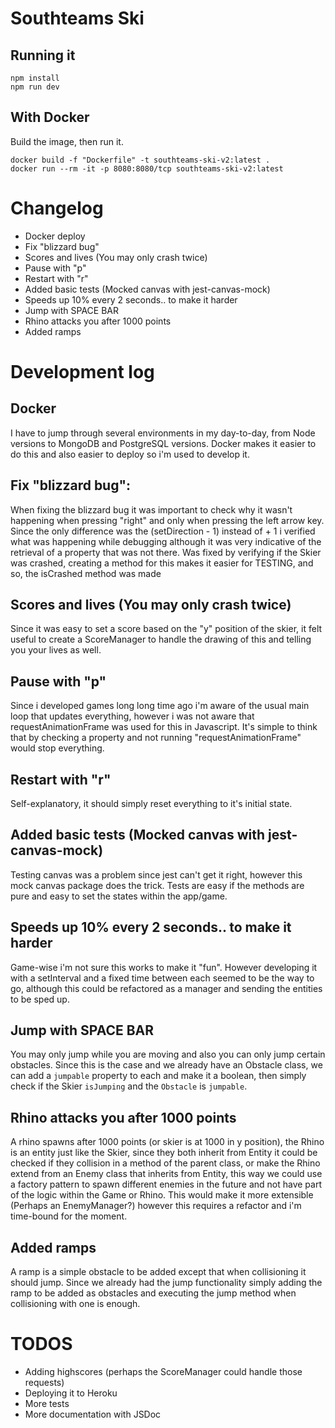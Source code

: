 # Southteams Ski

## Running it

```
npm install
npm run dev
```

## With Docker

Build the image, then run it.

```
docker build -f "Dockerfile" -t southteams-ski-v2:latest . 
docker run --rm -it -p 8080:8080/tcp southteams-ski-v2:latest  
```


# Changelog
* Docker deploy
* Fix "blizzard bug"
* Scores and lives (You may only crash twice)
* Pause with "p"
* Restart with "r"
* Added basic tests (Mocked canvas with jest-canvas-mock)
* Speeds up 10% every 2 seconds.. to make it harder
* Jump with SPACE BAR
* Rhino attacks you after 1000 points
* Added ramps

# Development log

## Docker 
I have to jump through several environments in my day-to-day, from Node versions to MongoDB and PostgreSQL versions. Docker makes it easier to do this and also easier to deploy so i'm used to develop it.

## Fix "blizzard bug":
When fixing the blizzard bug it was important to check why it wasn't happening when pressing "right" and only when pressing the left arrow key. Since the only difference was the (setDirection - 1) instead of + 1 i verified what was happening while debugging although it was very indicative of the retrieval of a property that was not there. 
Was fixed by verifying if the Skier was crashed, creating a method for this makes it easier for TESTING, and so, the isCrashed method was made

## Scores and lives (You may only crash twice)
Since it was easy to set a score based on the "y" position of the skier, it felt useful to create a ScoreManager to handle the drawing of this and telling you your lives as well.

## Pause with "p"
Since i developed games long long time ago i'm aware of the usual main loop that updates everything, however i was not aware that requestAnimationFrame was used for this in Javascript. It's simple to think that by checking a property and not running "requestAnimationFrame" would stop everything.

## Restart with "r"
Self-explanatory, it should simply reset everything to it's initial state.

## Added basic tests (Mocked canvas with jest-canvas-mock)
Testing canvas was a problem since jest can't get it right, however this mock canvas package does the trick. Tests are easy if the methods are pure and easy to set the states within the app/game.

## Speeds up 10% every 2 seconds.. to make it harder
Game-wise i'm not sure this works to make it "fun". However developing it with a setInterval and a fixed time between each seemed to be the way to go, although this could be refactored as a manager and sending the entities to be sped up.

## Jump with SPACE BAR
You may only jump while you are moving and also you can only jump certain obstacles. Since this is the case and we already have an Obstacle class, we can add a `jumpable` property to each and make it a boolean, then simply check if the Skier `isJumping` and the `Obstacle` is `jumpable`.

## Rhino attacks you after 1000 points
A rhino spawns after 1000 points (or skier is at 1000 in y position), the Rhino is an entity just like the Skier, since they both inherit from Entity it could be checked if they collision in a method of the parent class, or make the Rhino extend from an Enemy class that inherits from Entity, this way we could use a factory pattern to spawn different enemies in the future and not have part of the logic within the Game or Rhino. This would make it more extensible (Perhaps an EnemyManager?) however this requires a refactor and i'm time-bound for the moment.

## Added ramps
A ramp is a simple obstacle to be added except that when collisioning it should jump. Since we already had the jump functionality simply adding the ramp to be added as obstacles and executing the jump method when collisioning with one is enough.


# TODOS
* Adding highscores (perhaps the ScoreManager could handle those requests)
* Deploying it to Heroku 
* More tests
* More documentation with JSDoc
